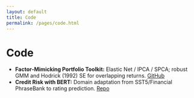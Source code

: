 ```yaml
---
layout: default
title: Code
permalink: /pages/code.html
---
```


<h1>Code</h1>
<ul>
  <li><strong>Factor‑Mimicking Portfolio Toolkit:</strong> Elastic Net / IPCA / SPCA; robust GMM and Hodrick (1992) SE for overlapping returns.
    <a href="https://github.com/Wesley1110" target="_blank" rel="noopener">GitHub</a></li>
  <li><strong>Credit Risk with BERT:</strong> Domain adaptation from SST5/Financial PhraseBank to rating prediction. <a href="#">Repo</a></li>
</ul>